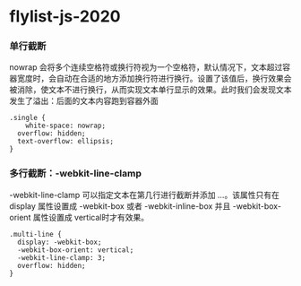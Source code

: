 # flylist-js-2020

### 单行截断

nowrap 会将多个连续空格符或换行符视为一个空格符，默认情况下，文本超过容器宽度时，会自动在合适的地方添加换行符进行换行。设置了该值后，换行效果会被消除，使文本不进行换行，从而实现文本单行显示的效果。此时我们会发现文本发生了溢出：后面的文本内容跑到容器外面

```
.single {
	white-space: nowrap;
  overflow: hidden;
  text-overflow: ellipsis;
}
```

### 多行截断：-webkit-line-clamp

-webkit-line-clamp 可以指定文本在第几行进行截断并添加 …。该属性只有在 display 属性设置成 -webkit-box 或者 -webkit-inline-box 并且 -webkit-box-orient 属性设置成 vertical时才有效果。

```
.multi-line {
  display: -webkit-box;
  -webkit-box-orient: vertical;
  -webkit-line-clamp: 3;
  overflow: hidden;
}
```